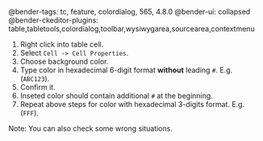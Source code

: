 @bender-tags: tc, feature, colordialog, 565, 4.8.0
@bender-ui: collapsed
@bender-ckeditor-plugins: table,tabletools,colordialog,toolbar,wysiwygarea,sourcearea,contextmenu

1. Right click into table cell.
1. Select `Cell -> Cell Properties`.
1. Choose background color.
1. Type color in hexadecimal 6-digit format **without** leading `#`. E.g. (`ABC123`).
1. Confirm it.
1. Inseted color should contain additional `#` at the beginning.
1. Repeat above steps for color with hexadecimal 3-digits format. E.g. (`FFF`).

Note: You can also check some wrong situations.
